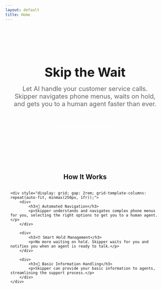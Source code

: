 ```yaml
---
layout: default
title: Home
---
```


<div style="text-align: center; padding: 4rem 1rem;">
    <h1 style="font-size: 2.5rem; margin-bottom: 1rem;">Skip the Wait</h1>
    <p style="font-size: 1.25rem; color: #666; max-width: 600px; margin: 0 auto 2rem;">
        Let AI handle your customer service calls. Skipper navigates phone menus, waits on hold, and gets you to a human agent faster than ever.
    </p>
    <div style="margin-top: 2rem;">
        <a href="https://apps.apple.com/app/skipper" style="display: inline-block; background: var(--primary-color); color: white; padding: 1rem 2rem; border-radius: 8px; text-decoration: none; font-weight: bold;">
            Download on the App Store
        </a>
    </div>
</div>

<div style="max-width: 800px; margin: 0 auto; padding: 2rem 1rem;">
    <h2 style="text-align: center; margin-bottom: 2rem;">How It Works</h2>
    
    <div style="display: grid; gap: 2rem; grid-template-columns: repeat(auto-fit, minmax(250px, 1fr));">
        <div>
            <h3>🤖 Automated Navigation</h3>
            <p>Skipper understands and navigates complex phone menus for you, selecting the right options to get you to a human agent.</p>
        </div>
        
        <div>
            <h3>⏰ Smart Hold Management</h3>
            <p>No more waiting on hold. Skipper waits for you and notifies you when an agent is ready to talk.</p>
        </div>
        
        <div>
            <h3>💬 Basic Information Handling</h3>
            <p>Skipper can provide your basic information to agents, streamlining the support process.</p>
        </div>
    </div>
</div>